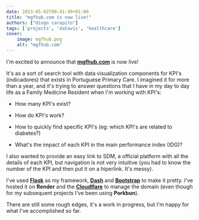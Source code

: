 ```yaml
---
date: 2023-05-02T00:41:49+01:00
title: "mgfhub.com is now live!"
authors: ["diogo carapito"]
tags: ['projects', 'datavis', 'healthcare']
cover:
    image: mgfhub.png
    alt: "mgfhub.com"
---
```


I'm excited to announce that **[mgfhub.com](https://mgfhub.com)** is now live!

It's as a sort of search tool with data visualization components for KPI's (indicadores) that exists in Portuguese Primary Care.
I imagined it for more than a year, and it's trying to answer questions that I have in my day to day life as a Family Medicine Resident when I'm working with KPI's:

- How many KPI's exist?

- How do KPI's work?

- How to quickly find specific KPI's (eg: which KPI's are related to diabetes?)

- What's the impact of each KPI in the main performance index (IDG)?


I also wanted to provide an easy link to SDM, a official platform with all the details of each KPI, but navigation is not very intuitive (you had to know the number of the KPI and then put it on a hiperlink. It's messy).

I've used **[Flask](https://flask.palletsprojects.com/en/2.3.x/)** as my framework, **[Dash](https://dash.plotly.com/)** and **[Bootstrap](https://dash-bootstrap-components.opensource.faculty.ai/)** to make it pretty.
I've hosted it on **Render** and the **[Cloudflare](https://www.cloudflare.com/)** to manage the domain (even though for my subsequent projects I've been using **Porkbun**). 

There are still some rough edges, it's a work in progress, but I'm happy for what I've accomplished so far.